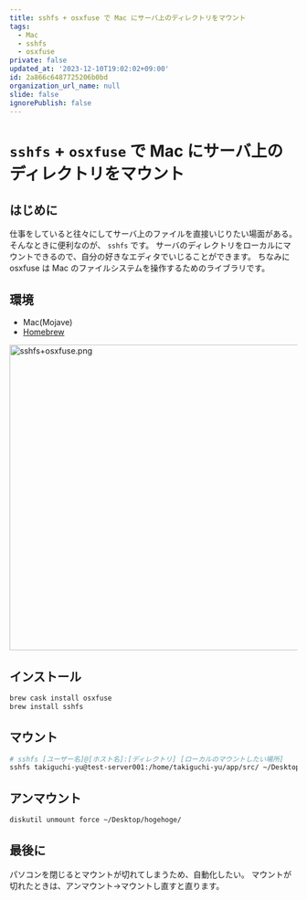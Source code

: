 ```yaml
---
title: sshfs + osxfuse で Mac にサーバ上のディレクトリをマウント
tags:
  - Mac
  - sshfs
  - osxfuse
private: false
updated_at: '2023-12-10T19:02:02+09:00'
id: 2a866c6487725206b0bd
organization_url_name: null
slide: false
ignorePublish: false
---
```


# `sshfs` + `osxfuse` で Mac にサーバ上のディレクトリをマウント

## はじめに

仕事をしていると往々にしてサーバ上のファイルを直接いじりたい場面がある。
そんなときに便利なのが、 `sshfs` です。
サーバのディレクトリをローカルにマウントできるので、自分の好きなエディタでいじることができます。
ちなみに osxfuse は Mac のファイルシステムを操作するためのライブラリです。

## 環境

- Mac(Mojave)
- [Homebrew](https://brew.sh/index_ja)

<img width="535" alt="sshfs+osxfuse.png" src="https://qiita-image-store.s3.ap-northeast-1.amazonaws.com/0/59081/30aaf052-efc6-a69a-ce28-487660a7d5bd.png">

## インストール

```bash
brew cask install osxfuse
brew install sshfs
```

## マウント

```bash
# sshfs [ユーザー名]@[ホスト名]:[ディレクトリ] [ローカルのマウントしたい場所]
sshfs takiguchi-yu@test-server001:/home/takiguchi-yu/app/src/ ~/Desktop/hogehoge/
```

## アンマウント

```bash
diskutil unmount force ~/Desktop/hogehoge/
```

## 最後に

パソコンを閉じるとマウントが切れてしまうため、自動化したい。
マウントが切れたときは、アンマウント→マウントし直すと直ります。
